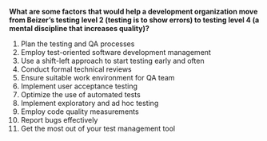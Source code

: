  **What are some factors that would help a development organization move from Beizer’s testing level 2 (testing is to show errors) to testing level 4 (a mental discipline that increases quality)?**

1. Plan the testing and QA processes
2. Employ test-oriented software development management
3. Use a shift-left approach to start testing early and often
4. Conduct formal technical reviews
5. Ensure suitable work environment for QA team
6. Implement user acceptance testing
7. Optimize the use of automated tests
8. Implement exploratory and ad hoc testing
9. Employ code quality measurements
10. Report bugs effectively
11. Get the most out of your test management tool
